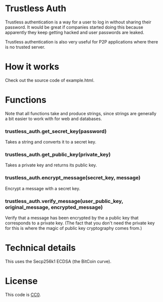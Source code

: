 # Trustless Auth

Trustless authentication is a way for a user to log in without sharing their password. It would be great if companies started doing this because apparently they keep getting hacked and user passwords are leaked.

Trustless authentication is also very useful for P2P applications where there is no trusted server.

# How it works

Check out the source code of example.html.

# Functions

Note that all functions take and produce strings, since strings are generally a bit easier to work with for web and databases.

### trustless_auth.get_secret_key(password)
Takes a string and converts it to a secret key.

### trustless_auth.get_public_key(private_key)
Takes a private key and returns its public key.

### trustless_auth.encrypt_message(secret_key, message)
Encrypt a message with a secret key.

### trustless_auth.verify_message(user_public_key, original_message, encrypted_message)
Verify that a message has been encrypted by the a public key that corresponds to a private key. (The fact that you don't need the private key for this is where the magic of public key cryptography comes from.)

# Technical details

This uses the Secp256k1 ECDSA (the BitCoin curve).

# License

This code is [CC0](https://creativecommons.org/share-your-work/public-domain/cc0/).
